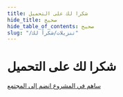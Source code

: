 ```yaml
---
title: شكرا لك على التحميل
hide_title: صحيح
hide_table_of_contents: صحيح
slug: "/تنزيلات/شكراً لك"
---
```


<div className="text-center margin-top--xl">

# شكرا لك على التحميل

<div className="row margin-bottom--lg padding--sm flex-center">
<a className="button button--outline button--warning button--lg margin--sm" href="/contributing">
  ساهم في المشروع
</a>
<a className="button button--outline button--info button--lg margin--sm" href="https://linwood.dev/matrix">
  انضم إلى المجتمع
</a>

</div>

</div>
